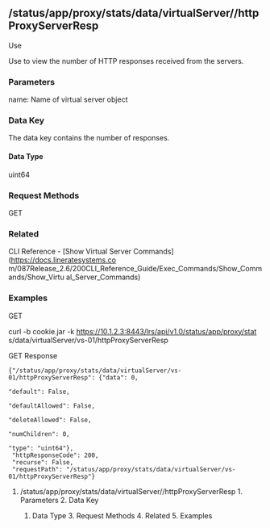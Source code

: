 ## /status/app/proxy/stats/data/virtualServer/<name>/httpProxyServerResp

Use

Use to view the number of HTTP responses received from the servers.

### Parameters

name: Name of virtual server object

### Data Key

The data key contains the number of responses.

#### Data Type

uint64

### Request Methods

GET

### Related

CLI Reference - [Show Virtual Server Commands](https://docs.lineratesystems.co
m/087Release_2.6/200CLI_Reference_Guide/Exec_Commands/Show_Commands/Show_Virtu
al_Server_Commands)

### Examples

GET

curl -b cookie.jar -k https://10.1.2.3:8443/lrs/api/v1.0/status/app/proxy/stat
s/data/virtualServer/vs-01/httpProxyServerResp

GET Response

    
    
    {"/status/app/proxy/stats/data/virtualServer/vs-01/httpProxyServerResp": {"data": 0,
                                                                            "default": False,
                                                                            "defaultAllowed": False,
                                                                            "deleteAllowed": False,
                                                                            "numChildren": 0,
                                                                            "type": "uint64"},
     "httpResponseCode": 200,
     "recurse": False,
     "requestPath": "/status/app/proxy/stats/data/virtualServer/vs-01/httpProxyServerResp"}
    

  1. /status/app/proxy/stats/data/virtualServer/<name>/httpProxyServerResp
    1. Parameters
    2. Data Key
      1. Data Type
    3. Request Methods
    4. Related
    5. Examples

